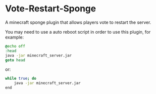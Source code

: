 # Vote-Restart-Sponge

A minecraft sponge plugin that allows players vote to restart the server.

You may need to use a auto reboot script in order to use this plugin, for example:

```bat
@echo off
:head
java -jar minecraft_server.jar
goto head
```

or:

```bash
while true; do
    java -jar minecraft_server.jar
end
```